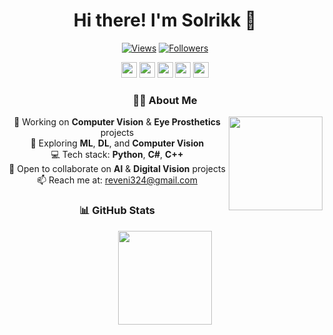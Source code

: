 
<div align="center">

# Hi there! I'm Solrikk 👋

[![Views](https://komarev.com/ghpvc/?username=solrikk&color=blue&style=flat&label=Views)](https://github.com/solrikk)
[![Followers](https://img.shields.io/github/followers/solrikk?style=flat&color=blue)](https://github.com/solrikk)

<div>
  <a href="https://t.me/SvKening"><img height="25" src="https://img.shields.io/badge/-Telegram-blue?style=flat&logo=telegram&logoColor=white"/></a>
  <a href="https://habr.com/ru/users/Solrikk"><img height="25" src="https://img.shields.io/badge/-Habr-65A3BE?style=flat&logo=habr&logoColor=white"/></a>
  <a href="mailto:reveni324@gmail.com"><img height="25" src="https://img.shields.io/badge/-Gmail-red?style=flat&logo=gmail&logoColor=white"/></a>
  <a href="https://www.youtube.com/@Solrikk-qr2oi"><img height="25" src="https://img.shields.io/badge/-YouTube-red?style=flat&logo=youtube&logoColor=white"/></a>
  <a href="https://x.com/Solrikk_01"><img height="25" src="https://img.shields.io/badge/-X-black?style=flat&logo=x&logoColor=white"/></a>
</div>

### 👨‍💻 About Me

<img align="right" width="150" src="https://raw.githubusercontent.com/TheDudeThatCode/TheDudeThatCode/master/Assets/Developer.gif"/>

🔭 Working on **Computer Vision** & **Eye Prosthetics** projects  
🌱 Exploring **ML**, **DL**, and **Computer Vision**  
💻 Tech stack: **Python**, **C#**, **C++**  
👯 Open to collaborate on **AI** & **Digital Vision** projects  
📫 Reach me at: [reveni324@gmail.com](mailto:reveni324@gmail.com)

### 📊 GitHub Stats

<img height="150" src="https://github-readme-stats.vercel.app/api/top-langs/?username=solrikk&layout=compact&theme=tokyonight&hide_border=true"/>

</div>
